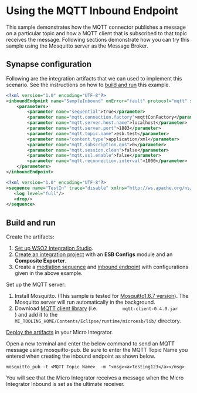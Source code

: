 # Using the MQTT Inbound Endpoint
This sample demonstrates how the MQTT connector publishes a message on a
particular topic and how a MQTT client that is subscribed to that topic
receives the message. 
Following sections demonstrate how you can try this sample using the
Mosquitto server as the Message Broker.

## Synapse configuration

Following are the integration artifacts that we can used to implement this scenario. See the instructions on how to [build and run](#build-and-run) this example.

```xml tab='Inbound Endpoint'
<?xml version="1.0" encoding="UTF-8"?>
<inboundEndpoint name="SampleInbound" onError="fault" protocol="mqtt" sequence="TestIn" statistics="enable" suspend="false" trace="enable" xmlns="http://ws.apache.org/ns/synapse">
    <parameters>
        <parameter name="sequential">true</parameter>
        <parameter name="mqtt.connection.factory">mqttConFactory</parameter>
        <parameter name="mqtt.server.host.name">localhost</parameter>
        <parameter name="mqtt.server.port">1883</parameter>
        <parameter name="mqtt.topic.name">esb.test</parameter>
        <parameter name="content.type">application/xml</parameter>
        <parameter name="mqtt.subscription.qos">0</parameter>
        <parameter name="mqtt.session.clean">false</parameter>
        <parameter name="mqtt.ssl.enable">false</parameter>
        <parameter name="mqtt.reconnection.interval">1000</parameter>
    </parameters>
</inboundEndpoint>
```

```xml tab='Sequence'
<?xml version="1.0" encoding="UTF-8"?>
<sequence name="TestIn" trace="disable" xmlns="http://ws.apache.org/ns/synapse">
   <log level="full"/>
   <drop/>
</sequence>
```

## Build and run

Create the artifacts:

1. [Set up WSO2 Integration Studio]({{base_path}}/develop/installing-wso2-integration-studio).
2. [Create an integration project]({{base_path}}/develop/create-integration-project) with an <b>ESB Configs</b> module and an <b>Composite Exporter</b>.
3. Create a [mediation sequence]({{base_path}}/develop/creating-artifacts/creating-reusable-sequences) and [inbound endpoint]({{base_path}}/develop/creating-artifacts/creating-an-inbound-endpoint) with configurations given in the above example.

Set up the MQTT server:

1.  Install Mosquitto. (This sample is tested for [Mosquitto1.6.7 version](https://mosquitto.org/download/)). The Mosquitto server will run automatically in the background.
2.  Download [MQTT client library](http://repo.spring.io/plugins-release/org/eclipse/paho/mqtt-client/0.4.0/) (i.e. `          mqtt-client-0.4.0.jar         ` ) and add it to the `MI_TOOLING_HOME/Contents/Eclipse/runtime/microesb/lib/` directory.

[Deploy the artifacts]({{base_path}}/develop/deploy-artifacts) in your Micro Integrator.

Open a new terminal and enter the below command to send an MQTT message using mosquitto-pub. Be sure to enter the MQTT Topic Name you entered when creating the inbound endpoint as shown below.

`mosquitto_pub -t <MQTT Topic Name>  -m "<msg><a>Testing123</a></msg>`

You will see that the Micro Integrator receives a message when the Micro Integrator Inbound is set as the ultimate receiver.
